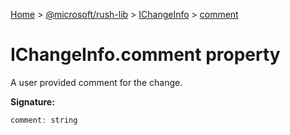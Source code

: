 [Home](./index) &gt; [@microsoft/rush-lib](rush-lib.md) &gt; [IChangeInfo](rush-lib.ichangeinfo.md) &gt; [comment](rush-lib.ichangeinfo.comment.md)

# IChangeInfo.comment property

A user provided comment for the change.

**Signature:**
```javascript
comment: string
```
